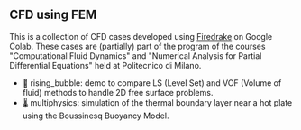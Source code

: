 ## CFD using FEM
This is a collection of CFD cases developed using [Firedrake](https://www.firedrakeproject.org/) on Google Colab. These cases are (partially) part of the program of the courses "Computational Fluid Dynamics" and "Numerical Analysis for Partial Differential Equations" held at Politecnico di Milano.

- 🫧 rising_bubble: demo to compare LS (Level Set) and VOF (Volume of fluid) methods to handle 2D free surface problems.
- 🌡️ multiphysics: simulation of the thermal boundary layer near a hot plate using the Boussinesq Buoyancy Model.
